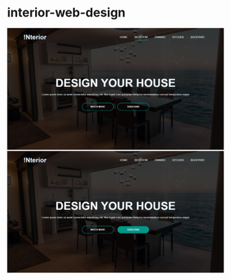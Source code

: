 # interior-web-design

![My Image](images/screenshots/ss2.png)
![My Image](images/screenshots/ss1.png)
